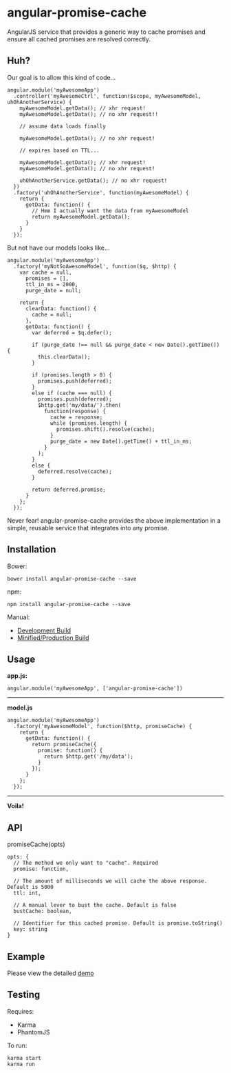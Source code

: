 angular-promise-cache
=====================

AngularJS service that provides a generic way to cache promises and ensure all cached promises are resolved correctly.

Huh?
------
Our goal is to allow this kind of code...

    angular.module('myAwesomeApp')
      .controller('myAwesomeCtrl', function($scope, myAwesomeModel, uhOhAnotherService) {
        myAwesomeModel.getData(); // xhr request!
        myAwesomeModel.getData(); // no xhr request!!
        
        // assume data loads finally
        
        myAwesomeModel.getData(); // no xhr request!
        
        // expires based on TTL...
        
        myAwesomeModel.getData(); // xhr request!
        myAwesomeModel.getData(); // no xhr request!
        
        uhOhAnotherService.getData(); // no xhr request!
      })
      .factory('uhOhAnotherService', function(myAwesomeModel) {
        return {
          getData: function() {
            // Hmm I actually want the data from myAwesomeModel
            return myAwesomeModel.getData();
          }
        }
      });

But not have our models looks like...

    angular.module('myAwesomeApp')
      .factory('myNotSoAwesomeModel', function($q, $http) {
        var cache = null,
          promises = [],
          ttl_in_ms = 2000,
          purge_date = null;
          
        return {
          clearData: function() {
            cache = null;
          },
          getData: function() {
            var deferred = $q.defer();

            if (purge_date !== null && purge_date < new Date().getTime()) {
              this.clearData();
            }
            
            if (promises.length > 0) {
              promises.push(deferred);
            }
            else if (cache === null) {
              promises.push(deferred);
              $http.get('my/data/').then(
                function(response) {
                  cache = response;
                  while (promises.length) {
                    promises.shift().resolve(cache);
                  }
                  purge_date = new Date().getTime() + ttl_in_ms;
                }
              );
            }
            else {
              deferred.resolve(cache);
            }
            
            return deferred.promise;
          }
        };
      });

Never fear! angular-promise-cache provides the above implementation in a simple, reusable service that integrates into any promise.


Installation
---------
Bower:  

    bower install angular-promise-cache --save

npm:

    npm install angular-promise-cache --save
    
Manual:
* [Development Build](http://devbuild)
* [Minified/Production Build](http://prodbuild)

Usage
---------
**app.js:**  

    angular.module('myAwesomeApp', ['angular-promise-cache'])
***
**model.js**  

    angular.module('myAwesomeApp')
      .factory('myAwesomeModel', function($http, promiseCache) {
        return {
          getData: function() {
            return promiseCache({
              promise: function() {
                return $http.get('/my/data');
              }
            });
          }
        };
      });
***
**Voila!**

API
-------
promiseCache(opts)

    opts: {
      // The method we only want to "cache". Required
      promise: function,
      
      // The amount of milliseconds we will cache the above response. Default is 5000
      ttl: int,
      
      // A manual lever to bust the cache. Default is false
      bustCache: boolean,
      
      // Identifier for this cached promise. Default is promise.toString()
      key: string
    }

Example
---------
Please view the detailed [demo](https://github.com/chrisronline/angular-promise-cache/blob/master/example/example.html)

Testing
---------
Requires:
* Karma
* PhantomJS

To run:

    karma start
    karma run